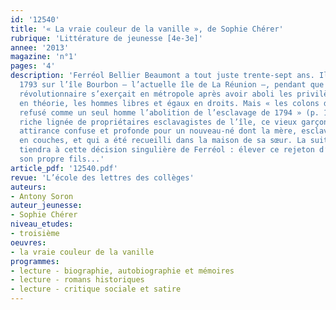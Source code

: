 ```yaml
---
id: '12540'
title: '« La vraie couleur de la vanille », de Sophie Chérer'
rubrique: 'Littérature de jeunesse [4e-3e]'
annee: '2013'
magazine: 'n°1'
pages: '4'
description: 'Ferréol Bellier Beaumont a tout juste trente-sept ans. Il est né en
  1793 sur l’île Bourbon – l’actuelle île de La Réunion –, pendant que la Terreur
  révolutionnaire s’exerçait en métropole après avoir aboli les privilèges et rendu,
  en théorie, les hommes libres et égaux en droits. Mais « les colons de l’île avaient
  refusé comme un seul homme l’abolition de l’esclavage de 1794 » (p. 158). Fils d’une
  riche lignée de propriétaires esclavagistes de l’île, ce vieux garçon éprouve une
  attirance confuse et profonde pour un nouveau-né dont la mère, esclave, est morte
  en couches, et qui a été recueilli dans la maison de sa sœur. La suite du roman
  tiendra à cette décision singulière de Ferréol : élever ce rejeton d’esclaves comme
  son propre fils...'
article_pdf: '12540.pdf'
revue: 'L’école des lettres des collèges'
auteurs:
- Antony Soron
auteur_jeunesse:
- Sophie Chérer
niveau_etudes:
- troisième
oeuvres:
- la vraie couleur de la vanille
programmes:
- lecture - biographie, autobiographie et mémoires
- lecture - romans historiques
- lecture - critique sociale et satire
---
```

